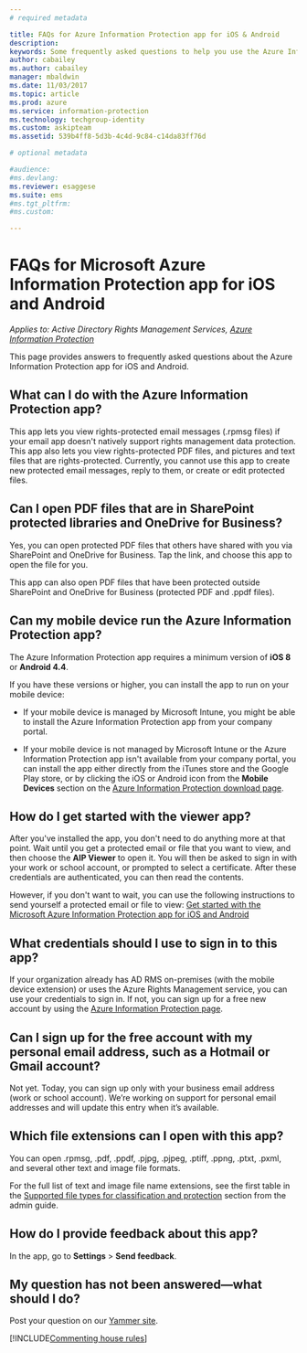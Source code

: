 ```yaml
---
# required metadata

title: FAQs for Azure Information Protection app for iOS & Android
description:
keywords: Some frequently asked questions to help you use the Azure Information Protection app for iOS and Android
author: cabailey
ms.author: cabailey
manager: mbaldwin
ms.date: 11/03/2017
ms.topic: article
ms.prod: azure
ms.service: information-protection
ms.technology: techgroup-identity
ms.custom: askipteam
ms.assetid: 539b4ff8-5d3b-4c4d-9c84-c14da83ff76d

# optional metadata

#audience:
#ms.devlang:
ms.reviewer: esaggese
ms.suite: ems
#ms.tgt_pltfrm:
#ms.custom:

---
```


# FAQs for Microsoft Azure Information Protection app for iOS and Android

*Applies to: Active Directory Rights Management Services, [Azure Information Protection](https://azure.microsoft.com/pricing/details/information-protection)*

This page provides answers to frequently asked questions about the Azure Information Protection app for iOS and Android.

## What can I do with the Azure Information Protection app?

This app lets you view rights-protected email messages (.rpmsg files) if your email app doesn't natively support rights management data protection. This app also lets you view rights-protected PDF files, and pictures and text files that are rights-protected. Currently, you cannot use this app to create new protected email messages, reply to them, or create or edit protected files.

## Can I open PDF files that are in SharePoint protected libraries and OneDrive for Business?

Yes, you can open protected PDF files that others have shared with you via SharePoint and OneDrive for Business. Tap the link, and choose this app to open the file for you. 

This app can also open PDF files that have been protected outside SharePoint and OneDrive for Business (protected PDF and .ppdf files).

## Can my mobile device run the Azure Information Protection app?

The Azure Information Protection app requires a minimum version of **iOS 8** or **Android 4.4**.

If you have these versions or higher, you can install the app to run on your mobile device:

- If your mobile device is managed by Microsoft Intune, you might be able to install the Azure Information Protection app from your company portal.

- If your mobile device is not managed by Microsoft Intune or the Azure Information Protection app isn't available from your company portal, you can install the app either directly from the iTunes store and the Google Play store, or by clicking the iOS or Android icon from the **Mobile Devices** section on the [Azure Information Protection download page](https://portal.azurerms.com/#/download). 

## How do I get started with the viewer app?

After you've installed the app, you don't need to do anything more at that point. Wait until you get a protected email or file that you want to view, and then choose the **AIP Viewer** to open it. You will then be asked to sign in with your work or school account, or prompted to select a certificate. After these credentials are authenticated, you can then read the contents.

However, if you don't want to wait, you can use the following instructions to send yourself a protected email or file to view: [Get started with the Microsoft Azure Information Protection app for iOS and Android](mobile-app-get-started.md) 
## What credentials should I use to sign in to this app?

If your organization already has AD RMS on-premises (with the mobile device extension) or uses the Azure Rights Management service, you can use your credentials to sign in. If not, you can sign up for a free new account by using the [Azure Information Protection page](https://portal.office.com/signup?sku=rms&ru=https%3A%2F%2Fportal.azurerms.com%2F%23%2Fdownload).

## Can I sign up for the free account with my personal email address, such as a Hotmail or Gmail account?

Not yet. Today, you can sign up only with your business email address (work or school account). We’re working on support for personal email addresses and will update this entry when it’s available.

## Which file extensions can I open with this app?

You can open .rpmsg, .pdf, .ppdf, .pjpg, .pjpeg, .ptiff, .ppng, .ptxt, .pxml, and several other text and image file formats.

For the full list of text and image file name extensions, see the first table in the [Supported file types for classification and protection](client-admin-guide-file-types.md#supported-file-types-for-classification-and-protection) section from the admin guide.

##  How do I provide feedback about this app?

In the app, go to **Settings** > **Send feedback**.


## My question has not been answered—what should I do?

Post your question on our [Yammer site](https://www.yammer.com/AskIPTeam).

[!INCLUDE[Commenting house rules](../includes/houserules.md)]